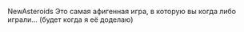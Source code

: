 
NewAsteroids
Это самая афигенная игра, в которую вы когда либо играли...
(будет когда я её доделаю)
